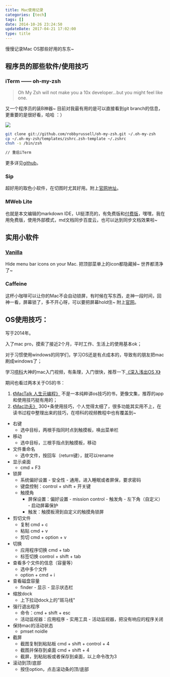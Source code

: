 ```yaml
---
title: Mac使用记录
categories: [tech]
tags: []
date: 2014-10-26 23:24:50
updateDate: 2017-04-21 17:02:00
type: title
---
```


慢慢记录Mac OS那些好用的东东~

## 程序员的那些软件/使用技巧

### iTerm —— oh-my-zsh

> Oh My Zsh will not make you a 10x developer...but you might feel like one.

又一个程序员的装B神器~ 目前对我最有用的是可以直接看到git branch的信息，更重要的是很好看，哈哈 ：）

![](http://sinacloud.net/woodysblog/articles/oh-my-zsh.png)

```sh
git clone git://github.com/robbyrussell/oh-my-zsh.git ~/.oh-my-zsh
cp ~/.oh-my-zsh/templates/zshrc.zsh-template ~/.zshrc
chsh -s /bin/zsh

// 重启iTerm
```

更多详见[github](https://github.com/robbyrussell/oh-my-zsh)。

### Sip
超好用的取色小软件，在切图时尤其好用。附上[官网地址](http://sipapp.io)。

### MWeb Lite
也就是本文编辑的markdown IDE，UI挺漂亮的，有免费版和[付费版](http://zh.mweb.im/index.html)，嘿嘿，我在用免费版，使用外部模式，md文档同步百度云，也可以达到同步文档效果啦~


## 实用小软件

### [Vanilla](https://matthewpalmer.net/vanilla/?peachs_referral_code=changeable-mitten-6908&utm_source=changeable-mitten-6908&utm_medium=refer_link&utm_campaign=peachs)

Hide menu bar icons on your Mac. 把顶部菜单上的icon都隐藏掉~ 世界都清净了~

### Caffeine
这杯小咖啡可以让你的Mac不会自动锁屏，有时候在写东西，走神一段时间，回神一看，屏幕锁了，多不开心呀，可以要把屏幕hold住~ 附上[官网](http://lightheadsw.com/caffeine/)。

## OS使用技巧：

写于2014年。

入了mac pro，摸索了接近2个月，平时工作、生活上的使用基本ok；

对于习惯使用windows的同学们，学习OS还是有点成本的，导致有的朋友把mac刷成windows了；

学习[唠科](http://www.weibo.com/laotech?from=feed&amp;loc=nickname)大神的mac入门视频，有条理，入门很快，推荐一下[《深入浅出OS X》](http://v.youku.com/v_show/id_XNDk1NTA0OTU2.html?from=y1.2-1-105.3.10-2.1-1-1-9)

期间也看过两本关于OS的书：

1.  [《MacTalk 人生元编程》](http://book.douban.com/subject/25826578/)
不是一本纯粹讲os技巧的书，更像文集，推荐的app和使用技巧挺有用的；
2.  [《Mac功夫》](http://book.douban.com/subject/20256399/)
300+条使用技巧，个人觉得太细了，很多功能其实用不上，在读书过程中整理出来的技巧，在唠科的视频教程中也有覆盖到~

* 右键
  * 选中目标，两根手指同时点到触摸板，唤出菜单栏
* 移动
  * 选中目标，三根手指点到触摸板，移动
* 文件重命名
  * 选中文件，按回车（return键），就可以rename
* 显示桌面
  * cmd + F3
* 锁屏
  * 系统偏好设置 - 安全性 - 通用，进入睡眠或者屏保，要求密码
  * 键盘控制：control + shift + 开关键
  * 触摸角
    * 屏保设置：偏好设置 - mission control - 触发角 - 左下角（自定义） - 启动屏幕保护
    * 触发：触摸板滑到自定义的触摸角锁屏
* 剪切文件
  * 复制 cmd + c
  * 粘贴 cmd + v
  * 剪切 cmd + option + v
* 切换  
  * 应用程序切换 cmd + tab
  * 标签切换 control + shift + tab
* 查看多个文件的信息（容量等）
  * 选中多个文件
  * option + cmd + i
* 查看磁盘容量
  * finder - 显示 - 显示状态栏
* 缩放dock
  * 上下拉动dock上的"斑马线"
* 强行退出程序
  * 命令：cmd + shift + esc
  * 活动监视器：应用程序 - 实用工具 - 活动监视器，把没有响应的程序关闭
* 保持mac的活动状态
  * pmset noidle
* 截屏
  * 截图复制到粘贴板 cmd + shift + control + 4
  * 截图并保存到桌面 cmd + shift + 4
  * 截屏，到粘贴板或者保存到桌面，以上命令改为3
* 滚动到顶/底部
  * 按住option，点击滚动条的顶/底部
